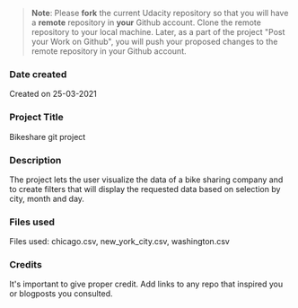 >**Note**: Please **fork** the current Udacity repository so that you will have a **remote** repository in **your** Github account. Clone the remote repository to your local machine. Later, as a part of the project "Post your Work on Github", you will push your proposed changes to the remote repository in your Github account.

### Date created
Created on 25-03-2021

### Project Title
Bikeshare git project

### Description
The project lets the user visualize the data of a bike sharing company and
to create filters that will display the requested data based on selection
by city, month and day.


### Files used
Files used: chicago.csv, new_york_city.csv, washington.csv

### Credits
It's important to give proper credit. Add links to any repo that inspired you or blogposts you consulted.


